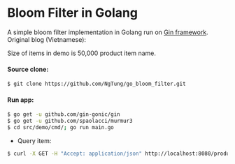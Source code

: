 # Bloom Filter in Golang
A simple bloom filter implementation in Golang run on [Gin framework](https://github.com/gin-gonic/gin).
Original blog (Vietnamese): 

Size of items in demo is 50,000 product item name.
 
#### Source clone:
```bash
$ git clone https://github.com/NgTung/go_bloom_filter.git
```
#### Run app:
```bash
$ go get -u github.com/gin-gonic/gin
$ go get -u github.com/spaolacci/murmur3
$ cd src/demo/cmd/; go run main.go
```
* Query item:
```bash
$ curl -X GET -H "Accept: application/json" http://localhost:8080/product?item=rinne
```
